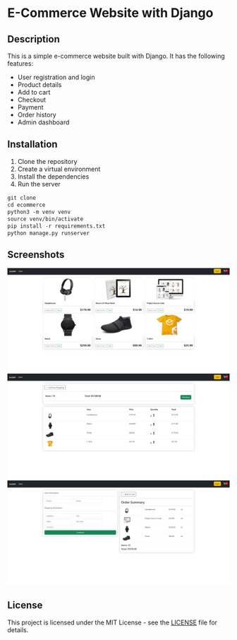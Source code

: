 # E-Commerce Website with Django
## Description
This is a simple e-commerce website built with Django. It has the following features:
- User registration and login
- Product details
- Add to cart
- Checkout
- Payment
- Order history
- Admin dashboard

## Installation
1. Clone the repository
2. Create a virtual environment
3. Install the dependencies
4. Run the server

```
git clone
cd ecommerce
python3 -m venv venv
source venv/bin/activate
pip install -r requirements.txt
python manage.py runserver
```

## Screenshots
![Home](./screenshots/home.png)
![Cart](./screenshots/cart.png)
![Checkout](./screenshots/checkout.png)

## License
This project is licensed under the MIT License - see the [LICENSE](LICENSE) file for details.
